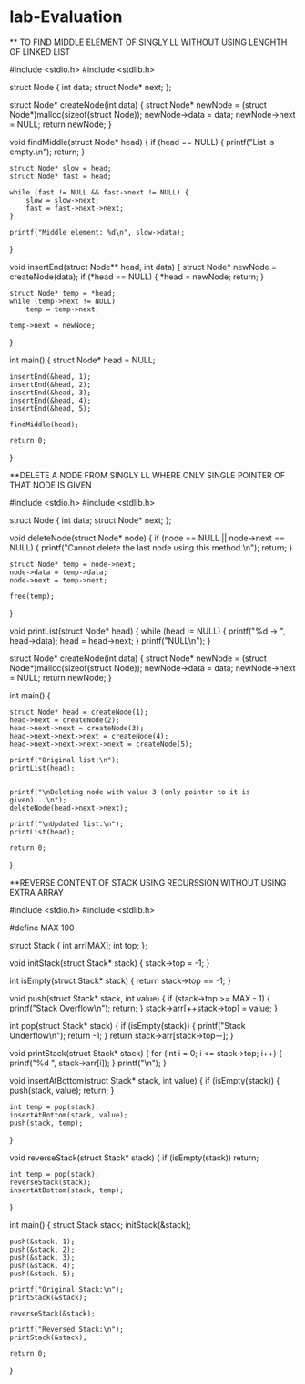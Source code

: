 # lab-Evaluation
** TO FIND MIDDLE ELEMENT OF SINGLY LL WITHOUT USING LENGHTH OF LINKED LIST

#include <stdio.h>
#include <stdlib.h>


struct Node {
    int data;
    struct Node* next;
};

struct Node* createNode(int data) {
    struct Node* newNode = (struct Node*)malloc(sizeof(struct Node));
    newNode->data = data;
    newNode->next = NULL;
    return newNode;
}


void findMiddle(struct Node* head) {
    if (head == NULL) {
        printf("List is empty.\n");
        return;
    }

    struct Node* slow = head;
    struct Node* fast = head;

    while (fast != NULL && fast->next != NULL) {
        slow = slow->next;
        fast = fast->next->next;
    }

    printf("Middle element: %d\n", slow->data);
}


void insertEnd(struct Node** head, int data) {
    struct Node* newNode = createNode(data);
    if (*head == NULL) {
        *head = newNode;
        return;
    }

    struct Node* temp = *head;
    while (temp->next != NULL)
        temp = temp->next;

    temp->next = newNode;
}


int main() {
    struct Node* head = NULL;

    
    insertEnd(&head, 1);
    insertEnd(&head, 2);
    insertEnd(&head, 3);
    insertEnd(&head, 4);
    insertEnd(&head, 5);

    findMiddle(head); 

    return 0;
}



**DELETE A NODE FROM SINGLY LL WHERE ONLY SINGLE POINTER OF THAT NODE IS GIVEN

#include <stdio.h>
#include <stdlib.h>


struct Node {
    int data;
    struct Node* next;
};



void deleteNode(struct Node* node) {
    if (node == NULL || node->next == NULL) {
        printf("Cannot delete the last node using this method.\n");
        return;
    }

    struct Node* temp = node->next;
    node->data = temp->data;
    node->next = temp->next;

    free(temp);
}


void printList(struct Node* head) {
    while (head != NULL) {
        printf("%d -> ", head->data);
        head = head->next;
    }
    printf("NULL\n");
}


struct Node* createNode(int data) {
    struct Node* newNode = (struct Node*)malloc(sizeof(struct Node));
    newNode->data = data;
    newNode->next = NULL;
    return newNode;
}


int main() {
    
    struct Node* head = createNode(1);
    head->next = createNode(2);
    head->next->next = createNode(3);
    head->next->next->next = createNode(4);
    head->next->next->next->next = createNode(5);

    printf("Original list:\n");
    printList(head);

  
    printf("\nDeleting node with value 3 (only pointer to it is given)...\n");
    deleteNode(head->next->next); 

    printf("\nUpdated list:\n");
    printList(head);

    return 0;
}


**REVERSE CONTENT OF STACK USING RECURSSION WITHOUT USING EXTRA ARRAY 

#include <stdio.h>
#include <stdlib.h>

#define MAX 100


struct Stack {
    int arr[MAX];
    int top;
};


void initStack(struct Stack* stack) {
    stack->top = -1;
}


int isEmpty(struct Stack* stack) {
    return stack->top == -1;
}


void push(struct Stack* stack, int value) {
    if (stack->top >= MAX - 1) {
        printf("Stack Overflow\n");
        return;
    }
    stack->arr[++stack->top] = value;
}


int pop(struct Stack* stack) {
    if (isEmpty(stack)) {
        printf("Stack Underflow\n");
        return -1;
    }
    return stack->arr[stack->top--];
}


void printStack(struct Stack* stack) {
    for (int i = 0; i <= stack->top; i++) {
        printf("%d ", stack->arr[i]);
    }
    printf("\n");
}


void insertAtBottom(struct Stack* stack, int value) {
    if (isEmpty(stack)) {
        push(stack, value);
        return;
    }

    int temp = pop(stack);
    insertAtBottom(stack, value);
    push(stack, temp);
}


void reverseStack(struct Stack* stack) {
    if (isEmpty(stack))
        return;

    int temp = pop(stack);
    reverseStack(stack);
    insertAtBottom(stack, temp);
}


int main() {
    struct Stack stack;
    initStack(&stack);

    
    push(&stack, 1);
    push(&stack, 2);
    push(&stack, 3);
    push(&stack, 4);
    push(&stack, 5);

    printf("Original Stack:\n");
    printStack(&stack);

    reverseStack(&stack);

    printf("Reversed Stack:\n");
    printStack(&stack);

    return 0;
}
